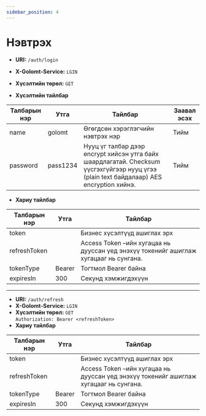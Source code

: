 ```yaml
---
sidebar_position: 4
---
```


# Нэвтрэх 


- **URI:** `/auth/login`

- **X-Golomt-Service:** `LGIN`

- **Хүсэлтийн төрөл:** `GET`  

- **Хүсэлтийн тайлбар**

| Талбарын нэр                                 | Утга   |  Тайлбар | Заавал эсэх |
|------------------------------------------|-----------|--------------|-----------|
| name                                   | golomt       | Өгөгдсөн хэрэглэгчийн нэвтрэх нэр | Тийм |
| password                       | pass1234       | Нууц үг талбар дээр encrypt хийсэн утга байх шаардлагатай. Checksum үүсгэхгүйгээр нууц үгээ (plain text байдалаар) AES encryption хийнэ. | Тийм |

- **Хариу тайлбар**

| Талбарын нэр                                 | Утга   |  Тайлбар | 
|------------------------------------------|-----------|--------------|
| token                                   |        | Бизнес хүсэлтүүд ашиглах эрх | 
| refreshToken                       |       | Access Token –ийн хугацаа нь дууссан үед энэхүү токенийг ашиглаж хугацааг нь сунгана.| 
| tokenType                                   |  Bearer      | Тогтмол Bearer байна |
| expiresIn                                   |   300     | Секунд хэмжигдэхүүн |


***

- **URI:** `/auth/refresh`
- **X-Golomt-Service:** `LGIN`
- **Хүсэлтийн төрөл:** `GET`  
            ` Authorization: Bearer <refreshToken> `
- **Хариу тайлбар**

| Талбарын нэр                                 | Утга   |  Тайлбар | 
|------------------------------------------|-----------|--------------|
| token                                   |        | Бизнес хүсэлтүүд ашиглах эрх | 
| refreshToken                       |       | Access Token –ийн хугацаа нь дууссан үед энэхүү токенийг ашиглаж хугацааг нь сунгана.| 
| tokenType                                   |  Bearer      | Тогтмол Bearer байна |
| expiresIn                                   |   300     | Секунд хэмжигдэхүүн |